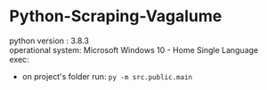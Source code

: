# Python-Scraping-Vagalume

python version : 3.8.3  
operational system: Microsoft Windows 10 - Home Single Language  
exec: 
* on project's folder run: ```py -m src.public.main```  
